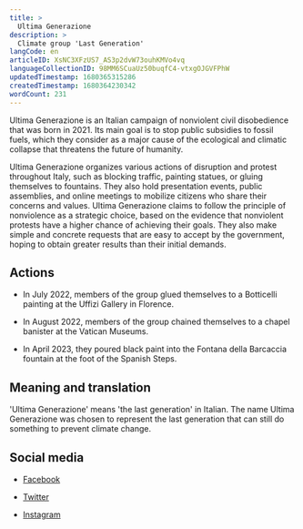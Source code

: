 ```yaml
---
title: >
  Ultima Generazione
description: >
  Climate group 'Last Generation'
langCode: en
articleID: XsNC3XFzUS7_AS3p2dvW73ouhKMVo4vq
languageCollectionID: 98MM6SCuaUz50buqfC4-vtxgOJGVFPhW
updatedTimestamp: 1680365315286
createdTimestamp: 1680364230342
wordCount: 231
---
```


Ultima Generazione is an Italian campaign of nonviolent civil disobedience that was born in 2021. Its main goal is to stop public subsidies to fossil fuels, which they consider as a major cause of the ecological and climatic collapse that threatens the future of humanity.

Ultima Generazione organizes various actions of disruption and protest throughout Italy, such as blocking traffic, painting statues, or gluing themselves to fountains. They also hold presentation events, public assemblies, and online meetings to mobilize citizens who share their concerns and values. Ultima Generazione claims to follow the principle of nonviolence as a strategic choice, based on the evidence that nonviolent protests have a higher chance of achieving their goals. They also make simple and concrete requests that are easy to accept by the government, hoping to obtain greater results than their initial demands.

## Actions

-   In July 2022, members of the group glued themselves to a Botticelli painting at the Uffizi Gallery in Florence.
    
-   In August 2022, members of the group chained themselves to a chapel banister at the Vatican Museums.
    
-   In April 2023, they poured black paint into the Fontana della Barcaccia fountain at the foot of the Spanish Steps.
    

## Meaning and translation

'Ultima Generazione' means 'the last generation' in Italian. The name Ultima Generazione was chosen to represent the last generation that can still do something to prevent climate change.

## Social media

-   [Facebook](https://www.facebook.com/ultimagenerazione.A22/?utm_source=activisthandbook.org)
    
-   [Twitter](https://twitter.com/ultimagenerazi1?lang=en&utm_source=activisthandbook.org)
    
-   [Instagram](https://www.instagram.com/ultima.generazione/?hl=en&utm_source=activisthandbook.org)
